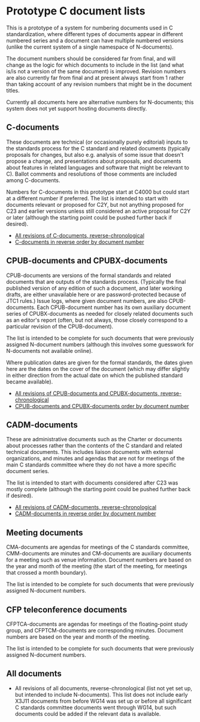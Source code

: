 # Prototype C document lists

This is a prototype of a system for numbering documents used in C
standardization, where different types of documents appear in
different numbered series and a document can have multiple numbered
versions (unlike the current system of a single namespace of
N-documents).

The document numbers should be considered far from final, and will
change as the logic for which documents to include in the list (and
what is/is not a version of the same document) is improved.  Revision
numbers are also currently far from final and at present always start
from 1 rather than taking account of any revision numbers that might
be in the document titles.

Currently all documents here are alternative numbers for N-documents;
this system does not yet support hosting documents directly.

## C-documents

These documents are technical (or occasionally purely editorial)
inputs to the standards process for the C standard and related
documents (typically proposals for changes, but also e.g. analysis of
some issue that doesn't propose a change, and presentations about
proposals, and documents about features in related languages and
software that might be relevant to C).  Ballot comments and
resolutions of those comments are included among C-documents.

Numbers for C-documents in this prototype start at C4000 but could
start at a different number if preferred.  The list is intended to
start with documents relevant or proposed for C2Y, but not anything
proposed for C23 and earlier versions unless still considered an
active proposal for C2Y or later (although the starting point could be
pushed further back if desired).

* [All revisions of C-documents, reverse-chronological](c-all.html)
* [C-documents in reverse order by document number](c-num.html)

## CPUB-documents and CPUBX-documents

CPUB-documents are versions of the formal standards and related
documents that are outputs of the standards process.  (Typically the
final published version of any edition of such a document, and later
working drafts, are either unavailable here or are password-protected
because of JTC1 rules.)  Issue logs, where given document numbers, are
also CPUB-documents.  Each CPUB-document number has its own auxiliary
document series of CPUBX-documents as needed for closely related
documents such as an editor's report (often, but not always, those
closely correspond to a particular revision of the CPUB-document).

The list is intended to be complete for such documents that were
previously assigned N-document numbers (although this involves some
guesswork for N-documents not available online).

Where publication dates are given for the formal standards, the dates
given here are the dates on the cover of the document (which may
differ slightly in either direction from the actual date on which the
published standard became available).

* [All revisions of CPUB-documents and CPUBX-documents,
  reverse-chronological](cpub-all.html)
* [CPUB-documents and CPUBX-documents order by document
  number](cpub-num.html)

## CADM-documents

These are administrative documents such as the Charter or documents
about processes rather than the contents of the C standard and related
technical documents.  This includes liaison documents with external
organizations, and minutes and agendas that are not for meetings of
the main C standards committee where they do not have a more specific
document series.

The list is intended to start with documents considered after C23 was
mostly complete (although the starting point could be pushed further
back if desired).

* [All revisions of CADM-documents, reverse-chronological](cadm-all.html)
* [CADM-documents in reverse order by document number](cadm-num.html)

## Meeting documents

CMA-documents are agendas for meetings of the C standards committee,
CMM-documents are minutes and CM-documents are auxiliary documents for
a meeting such as venue information.  Document numbers are based on
the year and month of the meeting (the start of the meeting, for
meetings that crossed a month boundary).

The list is intended to be complete for such documents that were
previously assigned N-document numbers.

## CFP teleconference documents

CFPTCA-documents are agendas for meetings of the floating-point study
group, and CFPTCM-documents are corresponding minutes.  Document
numbers are based on the year and month of the meeting.

The list is intended to be complete for such documents that were
previously assigned N-document numbers.

## All documents

* All revisions of all documents, reverse-chronological (list not yet
  set up, but intended to include N-documents).  This list does not
  include early X3J11 documents from before WG14 was set up or before
  all significant C standards committee documents went through WG14,
  but such documents could be added if the relevant data is available.
